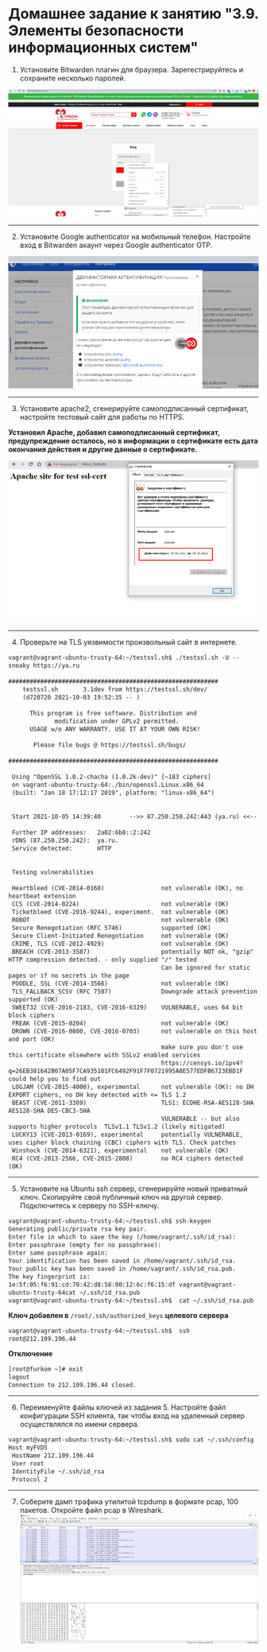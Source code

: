 # Домашнее задание к занятию "3.9. Элементы безопасности информационных систем"

1. Установите Bitwarden плагин для браузера. Зарегестрируйтесь и сохраните несколько паролей.

![1](https://raw.githubusercontent.com/Cabooki/devops-netology/main/03-sysadmin-09-security/Screenshot_250.png)
****
2. Установите Google authenticator на мобильный телефон. Настройте вход в Bitwarden акаунт через Google authenticator OTP.

![2](https://raw.githubusercontent.com/Cabooki/devops-netology/main/03-sysadmin-09-security/Screenshot_251.png)
****
3. Установите apache2, сгенерируйте самоподписанный сертификат, настройте тестовый сайт для работы по HTTPS.

**Установил Apache, добавил самоподписанный сертификат, предупреждение осталось, но в информации о сертификате есть дата окончания действия и другие данные о сертификате.**

![3](https://raw.githubusercontent.com/Cabooki/devops-netology/main/03-sysadmin-09-security/Screenshot_254.png)
****
4. Проверьте на TLS уязвимости произвольный сайт в интернете.

```
vagrant@vagrant-ubuntu-trusty-64:~/testssl.sh$ ./testssl.sh -U --sneaky https://ya.ru

###########################################################
    testssl.sh       3.1dev from https://testssl.sh/dev/
    (d720720 2021-10-03 19:52:35 -- )

      This program is free software. Distribution and
             modification under GPLv2 permitted.
      USAGE w/o ANY WARRANTY. USE IT AT YOUR OWN RISK!

       Please file bugs @ https://testssl.sh/bugs/

###########################################################

 Using "OpenSSL 1.0.2-chacha (1.0.2k-dev)" [~183 ciphers]
 on vagrant-ubuntu-trusty-64:./bin/openssl.Linux.x86_64
 (built: "Jan 18 17:12:17 2019", platform: "linux-x86_64")


 Start 2021-10-05 14:39:40        -->> 87.250.250.242:443 (ya.ru) <<--

 Further IP addresses:   2a02:6b8::2:242
 rDNS (87.250.250.242):  ya.ru.
 Service detected:       HTTP


 Testing vulnerabilities

 Heartbleed (CVE-2014-0160)                not vulnerable (OK), no heartbeat extension
 CCS (CVE-2014-0224)                       not vulnerable (OK)
 Ticketbleed (CVE-2016-9244), experiment.  not vulnerable (OK)
 ROBOT                                     not vulnerable (OK)
 Secure Renegotiation (RFC 5746)           supported (OK)
 Secure Client-Initiated Renegotiation     not vulnerable (OK)
 CRIME, TLS (CVE-2012-4929)                not vulnerable (OK)
 BREACH (CVE-2013-3587)                    potentially NOT ok, "gzip" HTTP compression detected. - only supplied "/" tested
                                           Can be ignored for static pages or if no secrets in the page
 POODLE, SSL (CVE-2014-3566)               not vulnerable (OK)
 TLS_FALLBACK_SCSV (RFC 7507)              Downgrade attack prevention supported (OK)
 SWEET32 (CVE-2016-2183, CVE-2016-6329)    VULNERABLE, uses 64 bit block ciphers
 FREAK (CVE-2015-0204)                     not vulnerable (OK)
 DROWN (CVE-2016-0800, CVE-2016-0703)      not vulnerable on this host and port (OK)
                                           make sure you don't use this certificate elsewhere with SSLv2 enabled services
                                           https://censys.io/ipv4?q=26EB381642B07A05F7CA935101FC6492F91F7F0721995A8E577EDFB6723EBD1F could help you to find out
 LOGJAM (CVE-2015-4000), experimental      not vulnerable (OK): no DH EXPORT ciphers, no DH key detected with <= TLS 1.2
 BEAST (CVE-2011-3389)                     TLS1: ECDHE-RSA-AES128-SHA AES128-SHA DES-CBC3-SHA
                                           VULNERABLE -- but also supports higher protocols  TLSv1.1 TLSv1.2 (likely mitigated)
 LUCKY13 (CVE-2013-0169), experimental     potentially VULNERABLE, uses cipher block chaining (CBC) ciphers with TLS. Check patches
 Winshock (CVE-2014-6321), experimental    not vulnerable (OK)
 RC4 (CVE-2013-2566, CVE-2015-2808)        no RC4 ciphers detected (OK)
```
****
5. Установите на Ubuntu ssh сервер, сгенерируйте новый приватный ключ. Скопируйте свой публичный ключ на другой сервер. Подключитесь к серверу по SSH-ключу.

 ```
vagrant@vagrant-ubuntu-trusty-64:~/testssl.sh$ ssh-keygen
Generating public/private rsa key pair.
Enter file in which to save the key (/home/vagrant/.ssh/id_rsa):
Enter passphrase (empty for no passphrase):
Enter same passphrase again:
Your identification has been saved in /home/vagrant/.ssh/id_rsa.
Your public key has been saved in /home/vagrant/.ssh/id_rsa.pub.
The key fingerprint is:
1e:5f:05:f6:91:cd:70:42:d8:58:80:12:6c:f6:15:df vagrant@vagrant-ubuntu-trusty-64cat ~/.ssh/id_rsa.pub
vagrant@vagrant-ubuntu-trusty-64:~/testssl.sh$  cat ~/.ssh/id_rsa.pub
```
**Ключ добавлен в** `/root/.ssh/authorized_keys` **целевого сервера**
```
vagrant@vagrant-ubuntu-trusty-64:~/testssl.sh$  ssh root@212.109.196.44
```
**Отключение**
```
[root@furkom ~]# exit
logout
Connection to 212.109.196.44 closed.
```
****
6. Переименуйте файлы ключей из задания 5. Настройте файл конфигурации SSH клиента, так чтобы вход на удаленный сервер осуществлялся по имени сервера.

```
vagrant@vagrant-ubuntu-trusty-64:~/testssl.sh$ sudo cat ~/.ssh/config
Host myFVDS
 HostName 212.109.196.44
 User root
 IdentityFile ~/.ssh/id_rsa
 Protocol 2
```
****
7. Соберите дамп трафика утилитой tcpdump в формате pcap, 100 пакетов. Откройте файл pcap в Wireshark.
   ![4](https://raw.githubusercontent.com/Cabooki/devops-netology/main/03-sysadmin-09-security/Screenshot_255.png)
